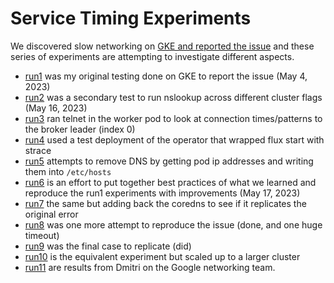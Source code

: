 # Service Timing Experiments

We discovered slow networking on [GKE and reported the issue](https://github.com/kubernetes/kubernetes/issues/117819) and these series
of experiments are attempting to investigate different aspects.

 - [run1](run1) was my original testing done on GKE to report the issue (May 4, 2023)
 - [run2](run2) was a secondary test to run nslookup across different cluster flags (May 16, 2023)
 - [run3](run3) ran telnet in the worker pod to look at connection times/patterns to the broker leader (index 0)
 - [run4](run4) used a test deployment of the operator that wrapped flux start with strace
 - [run5](run5) attempts to remove DNS by getting pod ip addresses and writing them into `/etc/hosts`
 - [run6](run6) is an effort to put together best practices of what we learned and reproduce the run1 experiments with improvements (May 17, 2023)
 - [run7](run7) the same but adding back the coredns to see if it replicates the original error
 - [run8](run8) was one more attempt to reproduce the issue (done, and one huge timeout)
 - [run9](run9) was the final case to replicate (did)
 - [run10](run10) is the equivalent experiment but scaled up to a larger cluster
 - [run11](run11) are results from Dmitri on the Google networking team.
